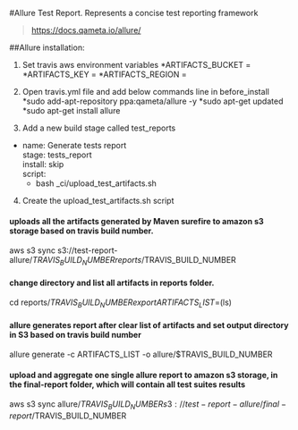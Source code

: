 #Allure Test Report.
Represents a concise test reporting framework
> https://docs.qameta.io/allure/

##Allure installation:
1. Set travis aws environment variables
    *ARTIFACTS_BUCKET = <bucket name>
    *ARTIFACTS_KEY = <aws key ID>
    *ARTIFACTS_REGION = <aws region>

2. Open travis.yml file and add below commands line in before_install
    *sudo add-apt-repository ppa:qameta/allure -y
    *sudo apt-get updated
    *sudo apt-get install allure

3. Add a new build stage called test_reports
  - name: Generate tests report     
    stage: tests_report    
    install: skip     
    script:         
      - bash _ci/upload_test_artifacts.sh
      
4. Create the upload_test_artifacts.sh script
#### uploads all the artifacts generated by Maven surefire to amazon s3 storage based on travis build number.
aws s3 sync s3://test-report-allure/$TRAVIS_BUILD_NUMBER reports/$TRAVIS_BUILD_NUMBER

#### change directory and list all artifacts in reports folder.
cd reports/$TRAVIS_BUILD_NUMBER
export ARTIFACTS_LIST=$(ls)

#### allure generates report after clear list of artifacts and set output directory in S3 based on travis build number
allure generate -c ARTIFACTS_LIST -o allure/$TRAVIS_BUILD_NUMBER

#### upload and aggregate one single allure report to amazon s3 storage, in the final-report folder, which will contain all test suites results
aws s3 sync allure/$TRAVIS_BUILD_NUMBER s3://test-report-allure/final-report/$TRAVIS_BUILD_NUMBER